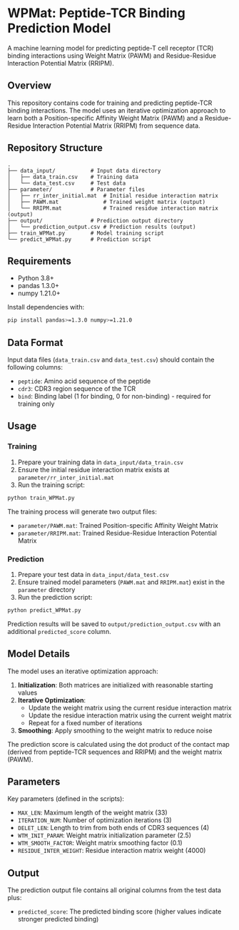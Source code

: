 # WPMat: Peptide-TCR Binding Prediction Model

A machine learning model for predicting peptide-T cell receptor (TCR) binding interactions using Weight Matrix (PAWM) and Residue-Residue Interaction Potential Matrix (RRIPM).

## Overview

This repository contains code for training and predicting peptide-TCR binding interactions. The model uses an iterative optimization approach to learn both a Position-specific Affinity Weight Matrix (PAWM) and a Residue-Residue Interaction Potential Matrix (RRIPM) from sequence data.

## Repository Structure

```
.
├── data_input/           # Input data directory
│   ├── data_train.csv    # Training data
│   └── data_test.csv     # Test data
├── parameter/            # Parameter files
│   ├── rr_inter_initial.mat  # Initial residue interaction matrix
│   ├── PAWM.mat              # Trained weight matrix (output)
│   └── RRIPM.mat             # Trained residue interaction matrix (output)
├── output/               # Prediction output directory
│   └── prediction_output.csv # Prediction results (output)
├── train_WPMat.py        # Model training script
└── predict_WPMat.py      # Prediction script
```

## Requirements

- Python 3.8+
- pandas 1.3.0+
- numpy 1.21.0+

Install dependencies with:
```bash
pip install pandas>=1.3.0 numpy>=1.21.0
```

## Data Format

Input data files (`data_train.csv` and `data_test.csv`) should contain the following columns:
- `peptide`: Amino acid sequence of the peptide
- `cdr3`: CDR3 region sequence of the TCR
- `bind`: Binding label (1 for binding, 0 for non-binding) - required for training only

## Usage

### Training

1. Prepare your training data in `data_input/data_train.csv`
2. Ensure the initial residue interaction matrix exists at `parameter/rr_inter_initial.mat`
3. Run the training script:

```bash
python train_WPMat.py
```

The training process will generate two output files:
- `parameter/PAWM.mat`: Trained Position-specific Affinity Weight Matrix
- `parameter/RRIPM.mat`: Trained Residue-Residue Interaction Potential Matrix

### Prediction

1. Prepare your test data in `data_input/data_test.csv`
2. Ensure trained model parameters (`PAWM.mat` and `RRIPM.mat`) exist in the `parameter` directory
3. Run the prediction script:

```bash
python predict_WPMat.py
```

Prediction results will be saved to `output/prediction_output.csv` with an additional `predicted_score` column.

## Model Details

The model uses an iterative optimization approach:

1. **Initialization**: Both matrices are initialized with reasonable starting values
2. **Iterative Optimization**:
   - Update the weight matrix using the current residue interaction matrix
   - Update the residue interaction matrix using the current weight matrix
   - Repeat for a fixed number of iterations
3. **Smoothing**: Apply smoothing to the weight matrix to reduce noise

The prediction score is calculated using the dot product of the contact map (derived from peptide-TCR sequences and RRIPM) and the weight matrix (PAWM).

## Parameters

Key parameters (defined in the scripts):
- `MAX_LEN`: Maximum length of the weight matrix (33)
- `ITERATION_NUM`: Number of optimization iterations (3)
- `DELET_LEN`: Length to trim from both ends of CDR3 sequences (4)
- `WTM_INIT_PARAM`: Weight matrix initialization parameter (2.5)
- `WTM_SMOOTH_FACTOR`: Weight matrix smoothing factor (0.1)
- `RESIDUE_INTER_WEIGHT`: Residue interaction matrix weight (4000)

## Output

The prediction output file contains all original columns from the test data plus:
- `predicted_score`: The predicted binding score (higher values indicate stronger predicted binding)

